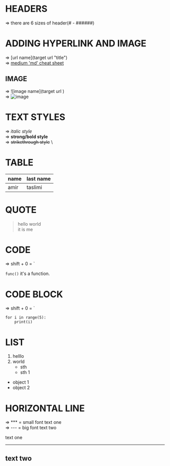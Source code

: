 # HEADERS
=> there are 6 sizes of header(# - ######)

# ADDING HYPERLINK AND IMAGE
=> [url name](target url "title") \
=> [medium 'md' cheat sheet](https://medium.com/@saumya.ranjan/how-to-write-a-readme-md-file-markdown-file-20cb7cbcd6f "home page")
## IMAGE
=> ![image name](target url ) \
=> ![image](file:///C:/Users/AORUS/Desktop/Image.jpg)

# TEXT STYLES
=> _italic style_ \
=> **strong/bold style** \
=> ~~strikethrough style~~ \

# TABLE

|name|last name|
|----|---------|
|amir|taslimi| 

# QUOTE

>  hello world \
> it is me

# CODE
=> shift + 0 = `

`func()` it's a function.

# CODE BLOCK
=> shift + 0 = `
```
for i in range(5):
    print(i)
```

# LIST
1. helllo
2. world
    * sth
    * sth 1
* object 1
* object 2

# HORIZONTAL LINE

=> *** = small font text one \
=> --- = big font text two

text one 
***
text two
---


